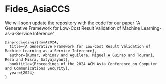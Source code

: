 # Fides_AsiaCCS
We will soon update the repository with the code for our paper "A Generative Framework for Low-Cost Result Validation of Machine Learning-as-a-Service Inference"

```
@inproceedings{KumA2024,
  title={A Generative Framework for Low-Cost Result Validation of Machine Learning-as-a-Service Inference},
  author={Kumar, Abhinav and Aguilera, Miguel A Guirao and Tourani, Reza and Misra, Satyajayant},
  booktitle={Proceedings of the 2024 ACM Asia Conference on Computer and Communications Security},
  year={2024}
}
```
